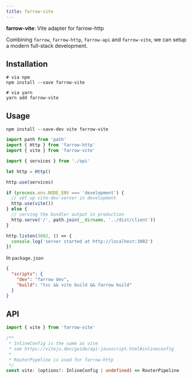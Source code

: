```yaml
---
title: farrow-vite
---
```


**farrow-vite**: Vite adapter for farrow-http

Combining `farrow`, `farrow-http`, `farrow-api` and `farrow-vite`, we can setup a modern full-stack development.

## Installation

```shell
# via npm
npm install --save farrow-vite

# via yarn
yarn add farrow-vite
```

## Usage

`npm install --save-dev vite farrow-vite`

```typescript
import path from 'path'
import { Http } from 'farrow-http'
import { vite } from 'farrow-vite'

import { services } from './api'

let http = Http()

http.use(services)

if (process.env.NODE_ENV === 'development') {
  // set up vite-dev-server in development
  http.use(vite())
} else {
  // serving the bundler output in production
  http.serve('/', path.join(__dirname, '../dist/client'))
}

http.listen(3002, () => {
  console.log('server started at http://localhost:3002')
})
```

In `package.json`

```json
{
  "scripts": {
    "dev": "farrow dev",
    "build": "tsc && vite build && farrow build"
  }
}
```

## API

```typescript
import { vite } from 'farrow-vite'

/**
 * InlineConfig is the same as vite
 * see https://vitejs.dev/guide/api-javascript.html#inlineconfig
 *
 * RouterPipeline is used for farrow-http
 */
const vite: (options?: InlineConfig | undefined) => RouterPipeline
```
